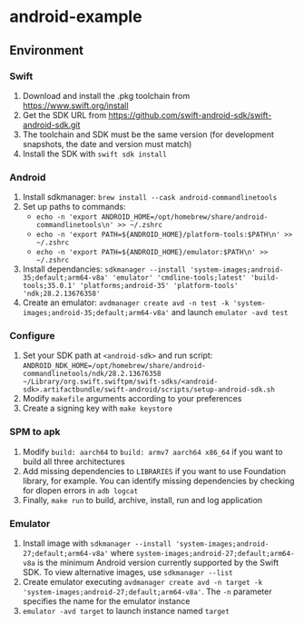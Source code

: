 # android-example

## Environment

### Swift

1. Download and install the .pkg toolchain from https://www.swift.org/install
2. Get the SDK URL from https://github.com/swift-android-sdk/swift-android-sdk.git
3. The toolchain and SDK must be the same version (for development snapshots, the date and version must match)
4. Install the SDK with `swift sdk install`

### Android

1. Install sdkmanager: `brew install --cask android-commandlinetools`
2. Set up paths to commands:
   * `echo -n 'export ANDROID_HOME=/opt/homebrew/share/android-commandlinetools\n' >> ~/.zshrc`
   * `echo -n 'export PATH=${ANDROID_HOME}/platform-tools:$PATH\n' >> ~/.zshrc`
   * `echo -n 'export PATH=${ANDROID_HOME}/emulator:$PATH\n' >> ~/.zshrc`
3. Install dependancies: `sdkmanager --install 'system-images;android-35;default;arm64-v8a' 'emulator' 'cmdline-tools;latest' 'build-tools;35.0.1' 'platforms;android-35' 'platform-tools' 'ndk;28.2.13676358'`
4. Create an emulator: `avdmanager create avd -n test -k 'system-images;android-35;default;arm64-v8a'` and launch `emulator -avd test`

### Configure

1. Set your SDK path at `<android-sdk>` and run script: `ANDROID_NDK_HOME=/opt/homebrew/share/android-commandlinetools/ndk/28.2.13676358 ~/Library/org.swift.swiftpm/swift-sdks/<android-sdk>.artifactbundle/swift-android/scripts/setup-android-sdk.sh`
2. Modify `makefile` arguments according to your preferences
3. Create a signing key with `make keystore`

### SPM to apk

1. Modify `build: aarch64` to `build: armv7 aarch64 x86_64` if you want to build all three architectures
2. Add missing dependencies to `LIBRARIES` if you want to use Foundation library, for example. You can identify missing dependencies by checking for dlopen errors in `adb logcat`
3. Finally, `make run` to build, archive, install, run and log application

### Emulator

1. Install image with `sdkmanager --install 'system-images;android-27;default;arm64-v8a'` where `system-images;android-27;default;arm64-v8a` is the minimum Android version currently supported by the Swift SDK. To view alternative images, use `sdkmanager --list`
2. Create emulator executing `avdmanager create avd -n target -k 'system-images;android-27;default;arm64-v8a'`. The `-n` parameter specifies the name for the emulator instance
3. `emulator -avd target` to launch instance named `target`
